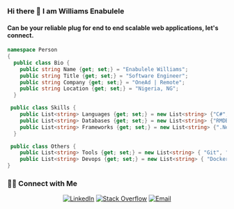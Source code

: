 ### Hi there 👋 I am Williams Enabulele
#### Can be your reliable plug for end to end scalable web applications, let's connect.

```c#
namespace Person
{
  public class Bio {
    public string Name {get; set;} = "Enabulele Williams";
    public string Title {get; set;} = "Software Engineer";
    public string Company {get; set;} = "OneAd | Remote";
    public string Location {get; set;} = "Nigeria, NG";
  }

 public class Skills {
    public List<string> Languages {get; set;} = new List<string> {"C#","Javascript", "Typescript"};
    public List<string> Databases {get; set;} = new List<string> {"RMDB","NoSQL" };
    public List<string> Frameworks {get; set;} = new List<string> {".Net", ".Net MVC", "Blazor", "Angular"};
  }

 public class Others {
    public List<string> Tools {get; set;} = new List<string> { "Git", "Github" "Visual Studio", "Visual Studio Code","Figma", "Ai", "Jira", "Clickup", "Monday" };
    public List<string> Devops {get; set;} = new List<string> { "Docker", "GitHub Actions", "Heroku", "AWS", "Azure", "Netlify", "Versel", "Rabbit" };
}
```
<!-- ![William's github stats](https://github-readme-stats.vercel.app/api?username=enabsdigital)</br>
[![Top Langs](https://github-readme-stats.vercel.app/api/top-langs/?username=enabsdigital)](https://github.com/enabsdigital/github-readme-stats) -->

<h3> 🤝🏻 Connect with Me </h3>
<p align="center">
<a href="https://www.linkedin.com/in/williams-enabulele-b37310251/" target="_blank"><img alt="LinkedIn" src="https://img.shields.io/badge/LinkedIn-@wenabulele-blue?style=flat&logo=linkedin"></a>
<a href="https://stackoverflow.com/users/11632321/williams" target="_blank"><img alt="Stack Overflow" src="https://img.shields.io/badge/Stackoverflow-wenabulele-blue?style=flat&logo=stackoverflow"></a>
<a href="mailto:enabulelewilliamss@gmail.com"><img alt="Email" src="https://img.shields.io/badge/Email-enabulelewilliamss@gmail.com-blue?style=flat&logo=gmail"></a>
</p>
<!--
**enabsdigital/enabsdigital** is a ✨ _special_ ✨ repository because its `README.md` (this file) appears on your GitHub profile.
-->
